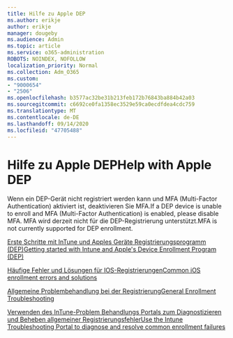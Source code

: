 ```yaml
---
title: Hilfe zu Apple DEP
ms.author: erikje
author: erikje
manager: dougeby
ms.audience: Admin
ms.topic: article
ms.service: o365-administration
ROBOTS: NOINDEX, NOFOLLOW
localization_priority: Normal
ms.collection: Adm_O365
ms.custom:
- "9000654"
- "2506"
ms.openlocfilehash: b3577ac32be31b213feb172b76843ba884b42a03
ms.sourcegitcommit: c6692ce0fa1358ec3529e59ca0ecdfdea4cdc759
ms.translationtype: MT
ms.contentlocale: de-DE
ms.lasthandoff: 09/14/2020
ms.locfileid: "47705488"
---
```

# <a name="help-with-apple-dep"></a><span data-ttu-id="a4b9b-102">Hilfe zu Apple DEP</span><span class="sxs-lookup"><span data-stu-id="a4b9b-102">Help with Apple DEP</span></span>

<span data-ttu-id="a4b9b-103">Wenn ein DEP-Gerät nicht registriert werden kann und MFA (Multi-Factor Authentication) aktiviert ist, deaktivieren Sie MFA.</span><span class="sxs-lookup"><span data-stu-id="a4b9b-103">If a DEP device is unable to enroll and MFA (Multi-Factor Authentication) is enabled, please disable MFA.</span></span> <span data-ttu-id="a4b9b-104">MFA wird derzeit nicht für die DEP-Registrierung unterstützt.</span><span class="sxs-lookup"><span data-stu-id="a4b9b-104">MFA is not currently supported for DEP enrollment.</span></span>

[<span data-ttu-id="a4b9b-105">Erste Schritte mit InTune und Apples Geräte Registrierungsprogramm (DEP)</span><span class="sxs-lookup"><span data-stu-id="a4b9b-105">Getting started with Intune and Apple's Device Enrollment Program (DEP)</span></span>](https://docs.microsoft.com/intune/enrollment/device-enrollment-program-enroll-ios)

[<span data-ttu-id="a4b9b-106">Häufige Fehler und Lösungen für IOS-Registrierungen</span><span class="sxs-lookup"><span data-stu-id="a4b9b-106">Common iOS enrollment errors and solutions</span></span>](https://docs.microsoft.com/intune/enrollment/troubleshoot-ios-enrollment-errors)

[<span data-ttu-id="a4b9b-107">Allgemeine Problembehandlung bei der Registrierung</span><span class="sxs-lookup"><span data-stu-id="a4b9b-107">General Enrollment Troubleshooting</span></span>](https://docs.microsoft.com/intune/enrollment/troubleshoot-device-enrollment-in-intune)

[<span data-ttu-id="a4b9b-108">Verwenden des InTune-Problem Behandlungs Portals zum Diagnostizieren und Beheben allgemeiner Registrierungsfehler</span><span class="sxs-lookup"><span data-stu-id="a4b9b-108">Use the Intune Troubleshooting Portal to diagnose and resolve common enrollment failures</span></span>](https://docs.microsoft.com/intune/fundamentals/help-desk-operators)


